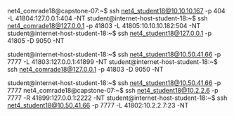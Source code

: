
net4_comrade18@capstone-07:~$ ssh net4_student18@10.10.10.167 -p 404 -L 41804:127.0.0.1:404 -NT
student@internet-host-student-18:~$ ssh net4_comrade18@127.0.0.1 -p 41803 -L 41805:10.10.10.182:504 -NT
student@internet-host-student-18:~$ ssh net4_student18@127.0.0.1 -p 41805 -D 9050 -NT


student@internet-host-student-18:~$ ssh net4_student18@10.50.41.66 -p 7777 -L 41803:127.0.0.1:41899 -NT
student@internet-host-student-18:~$ ssh net4_comrade18@127.0.0.1 -p 41803 -D 9050 -NT


student@internet-host-student-18:~$ ssh net4_student18@10.50.41.66 -p 7777
net4_comrade18@capstone-07:~$ ssh net4_student18@10.2.2.6 -p 7777 -R 41899:127.0.0.1:2222 -NT
student@internet-host-student-18:~$ ssh net4_student18@10.50.41.66 -p 7777 -L 41802:10.2.2.7:23 -NT

